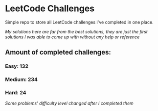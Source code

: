 
# LeetCode Challenges

Simple repo to store all LeetCode challenges I've completed in one place.

<i>My solutions here are far from the best solutions, they are just the first solutions I was able to come up with without any help or reference</i>

## Amount of completed challenges:

### Easy: 132

### Medium: 234

### Hard: 24

<i>Some problems' difficulty level changed after I completed them</i>
